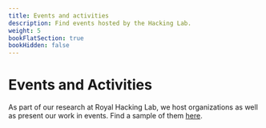 ```yaml
---
title: Events and activities
description: Find events hosted by the Hacking Lab.
weight: 5
bookFlatSection: true
bookHidden: false
---
```


# Events and Activities

As part of our research at Royal Hacking Lab, we host organizations as well as present our work in events.
Find a sample of them [here](https://people.kth.se/~emsuren/talks.html?CC).